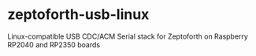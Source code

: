 # zeptoforth-usb-linux
Linux-compatible USB CDC/ACM Serial stack for Zeptoforth on Raspberry RP2040 and RP2350 boards
